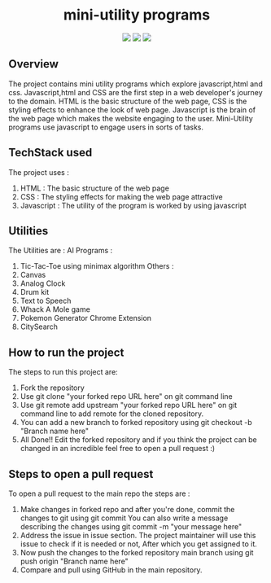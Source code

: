 <h1 align="center"> mini-utility programs</h1>
<div align="center">
<a href="https://github.com/Priyanshi662/miniUtils/issues"><img src="https://img.shields.io/github/issues/Priyanshi662/miniUtils"></a>
<a><img src="https://img.shields.io/github/forks/Priyanshi662/miniUtils"></a>
<a><img src="https://img.shields.io/github/stars/Priyanshi662/miniUtils"></a>
</div>

## Overview 

The project contains mini utility programs which explore javascript,html and css. 
Javascript,html and CSS are the first step in a web developer's journey to the domain.
HTML is the basic structure of the web page, CSS is the styling effects to enhance the look of web page.
Javascript is the brain of the web page which makes the website engaging to the user.
Mini-Utility programs use javascript to engage users in sorts of tasks.

## TechStack used

The project uses :
1. HTML : The basic structure of the web page
2. CSS : The styling effects for making the web page attractive
3. Javascript  : The utility of the program is worked by using javascript

## Utilities 

The Utilities are :
AI Programs :
   1. Tic-Tac-Toe using minimax algorithm
Others :
1. Canvas
2. Analog Clock
3. Drum kit
4. Text to Speech
5. Whack A Mole game
6. Pokemon Generator Chrome Extension
7. CitySearch

## How to run the project

The steps to run this project are:
1. Fork the repository 
2. Use git clone "your forked repo URL here" on git command line 
3. Use git remote add upstream "your forked repo URL here" on git command line to add remote for the cloned repository.
4. You can add a new branch to forked repository using git checkout -b "Branch name here"
5. All Done!! Edit the forked repository and if you think the project can be changed in an incredible feel free to open a pull request :)

## Steps to open a pull request 

To open a pull request to the main repo the steps are :
1. Make changes in forked repo and after you're done, commit the changes to git using git commit
   You can also write a message describing the changes using git commit -m "your message here"
2. Address the issue in issue section. The project maintainer will use this issue to check if it is needed or not, After which you get assigned to it.
3. Now push the changes to the forked repository main branch using git push origin "Branch name here"
4. Compare and pull using GitHub in the main repository.

